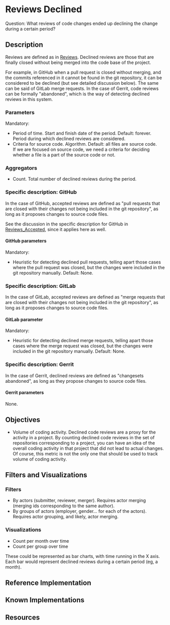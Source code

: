 # Reviews Declined
Question: What reviews of code changes ended up declining the change during a certain period?

## Description
Reviews are defined as in [Reviews](https://github.com/chaoss/wg-evolution/blob/master/metrics/Reviews.md).
Declined reviews are those that are finally closed without
being merged into the code base of the project.

For example, in GitHub when a pull request is closed without
merging, and the commits referenced in it cannot be found
in the git repository, it can be considered to be declined
(but see detailed discussion below). The same can be said of
GitLab merge requests. In the case of Gerrit, code reviews
can be formally "abandoned", which is the way of detecting
declined reviews in this system.

### Parameters
Mandatory:

* Period of time. Start and finish date of the period. Default: forever.  
    Period during which declined reviews are considered. <br>
* Criteria for source code. Algorithm. Default: all files are source code.  
    If we are focused on source code, we need a criteria for deciding
    whether a file is a part of the source code or not.

### Aggregators

* Count. Total number of declined reviews during the period.

### Specific description: GitHub
In the case of GitHub, accepted reviews are defined as "pull requests
that are closed with their changes not being included in the git repository",
as long as it proposes changes to source code files.

See the discussion in the specific description for GitHub in
[Reviews_Accepted](https://github.com/chaoss/wg-evolution/blob/master/metrics/Reviews_Accepted.md), since it applies here as well.

#### GitHub parameters
Mandatory:

* Heuristic for detecting declined pull requests, telling apart
  those cases where the pull request was closed, but the
  changes were included in the git repository manually.
  Default: None.

### Specific description: GitLab
In the case of GitLab, accepted reviews are defined as "merge requests
that are closed with their changes not being included in the git repository",
as long as it proposes changes to source code files.

#### GitLab parameter
Mandatory:

* Heuristic for detecting declined merge requests, telling apart
  those cases where the merge request was closed, but the
  changes were included in the git repository manually. Default: None.

### Specific description: Gerrit
In the case of Gerrit, declined reviews are defined as "changesets
abandoned", as long as they propose changes to source code files.

#### Gerrit parameters
None.

## Objectives
* Volume of coding activity.
    Declined code reviews are a proxy for the activity in a project.
    By counting declined code reviews in the set of repositories corresponding
    to a project, you can have an idea of the overall coding activity in
    that project that did not lead to actual changes.
    Of course, this metric is not the only one that should be
    used to track volume of coding activity.

## Filters and Visualizations 
 
### Filters

* By actors (submitter, reviewer, merger). Requires actor merging
(merging ids corresponding to the same author).
* By groups of actors (employer, gender... for each of the actors).
Requires actor grouping, and likely, actor merging.

### Visualizations

* Count per month over time
* Count per group over time

These could be represented as bar charts, with time running in the X axis.
Each bar would represent declined reviews during a certain period
(eg, a month).

## Reference Implementation
 
## Known Implementations
 
## Resources
 
